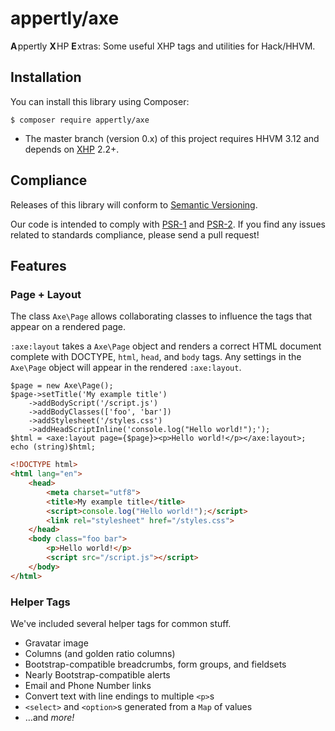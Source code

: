 # appertly/axe

**A** ppertly **X** HP **E** xtras: Some useful XHP tags and utilities for Hack/HHVM.

## Installation

You can install this library using Composer:

```console
$ composer require appertly/axe
```

* The master branch (version 0.x) of this project requires HHVM 3.12 and depends on [XHP](https://github.com/facebook/xhp-lib) 2.2+.

## Compliance

Releases of this library will conform to [Semantic Versioning](http://semver.org).

Our code is intended to comply with [PSR-1](http://www.php-fig.org/psr/psr-1/) and [PSR-2](http://www.php-fig.org/psr/psr-2/). If you find any issues related to standards compliance, please send a pull request!

## Features

### Page + Layout

The class `Axe\Page` allows collaborating classes to influence the tags that appear on a rendered page.

`:axe:layout` takes a `Axe\Page` object and renders a correct HTML document complete with DOCTYPE, `html`, `head`, and `body` tags. Any settings in the `Axe\Page` object will appear in the rendered `:axe:layout`.

```hack
$page = new Axe\Page();
$page->setTitle('My example title')
    ->addBodyScript('/script.js')
    ->addBodyClasses(['foo', 'bar'])
    ->addStylesheet('/styles.css')
    ->addHeadScriptInline('console.log("Hello world!");');
$html = <axe:layout page={$page}><p>Hello world!</p></axe:layout>;
echo (string)$html;
```
```html
<!DOCTYPE html>
<html lang="en">
    <head>
        <meta charset="utf8">
        <title>My example title</title>
        <script>console.log("Hello world!");</script>
        <link rel="stylesheet" href="/styles.css">
    </head>
    <body class="foo bar">
        <p>Hello world!</p>
        <script src="/script.js"></script>
    </body>
</html>
```

### Helper Tags

We've included several helper tags for common stuff.

* Gravatar image
* Columns (and golden ratio columns)
* Bootstrap-compatible breadcrumbs, form groups, and fieldsets
* Nearly Bootstrap-compatible alerts
* Email and Phone Number links
* Convert text with line endings to multiple `<p>`s
* `<select>` and `<option>`s generated from a `Map` of values
* …and _more!_
